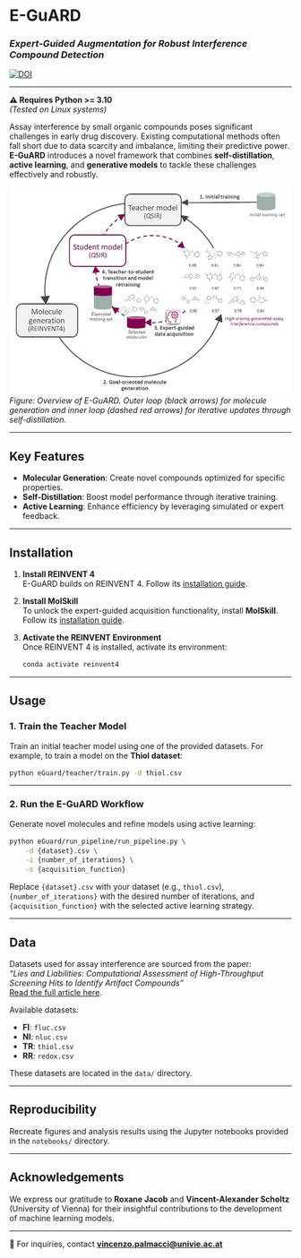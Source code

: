 # **E-GuARD**  
### *Expert-Guided Augmentation for Robust Interference Compound Detection*  

[![DOI](https://zenodo.org/badge/DOI/10.5281/zenodo.14166168.svg)](https://doi.org/10.5281/zenodo.14166168)

---

**⚠️ Requires Python >= 3.10**  
*(Tested on Linux systems)*  

Assay interference by small organic compounds poses significant challenges in early drug discovery. Existing computational methods often fall short due to data scarcity and imbalance, limiting their predictive power. **E-GuARD** introduces a novel framework that combines **self-distillation**, **active learning**, and **generative models** to tackle these challenges effectively and robustly.  

![E-GuARD Workflow Overview](figures/E-GUARD.jpg)  
*Figure: Overview of E-GuARD. Outer loop (black arrows) for molecule generation and inner loop (dashed red arrows) for iterative updates through self-distillation.*

---

## **Key Features**  
- **Molecular Generation**: Create novel compounds optimized for specific properties.  
- **Self-Distillation**: Boost model performance through iterative training.  
- **Active Learning**: Enhance efficiency by leveraging simulated or expert feedback.  

---

## **Installation**  

1. **Install REINVENT 4**  
   E-GuARD builds on REINVENT 4. Follow its [installation guide](https://github.com/MolecularAI/REINVENT4).  

2. **Install MolSkill**  
   To unlock the expert-guided acquisition functionality, install **MolSkill**. Follow its [installation guide](https://github.com/microsoft/molskill).  

3. **Activate the REINVENT Environment**  
   Once REINVENT 4 is installed, activate its environment:  
   ```bash
   conda activate reinvent4
   ```  

---

## **Usage**  

### 1. **Train the Teacher Model**  
Train an initial teacher model using one of the provided datasets. For example, to train a model on the **Thiol dataset**:  
```bash
python eGuard/teacher/train.py -d thiol.csv
```  

---

### 2. **Run the E-GuARD Workflow**  
Generate novel molecules and refine models using active learning:  
```bash
python eGuard/run_pipeline/run_pipeline.py \
    -d {dataset}.csv \
    -i {number_of_iterations} \
    -s {acquisition_function}
```  
Replace `{dataset}.csv` with your dataset (e.g., `thiol.csv`), `{number_of_iterations}` with the desired number of iterations, and `{acquisition_function}` with the selected active learning strategy.  

---

## **Data**  
Datasets used for assay interference are sourced from the paper:  
*“Lies and Liabilities: Computational Assessment of High-Throughput Screening Hits to Identify Artifact Compounds”*  
[Read the full article here](https://pubs-acs-org.uaccess.univie.ac.at/doi/full/10.1021/acs.jmedchem.3c00482).  

Available datasets:  
- **FI**: `fluc.csv`  
- **NI**: `nluc.csv`  
- **TR**: `thiol.csv`  
- **RR**: `redox.csv`  

These datasets are located in the `data/` directory.  

---

## **Reproducibility**  
Recreate figures and analysis results using the Jupyter notebooks provided in the `notebooks/` directory.  

---

## **Acknowledgements**  
We express our gratitude to **Roxane Jacob** and **Vincent-Alexander Scholtz** (University of Vienna) for their insightful contributions to the development of machine learning models.  

---

📧 For inquiries, contact **[vincenzo.palmacci@univie.ac.at](mailto:vincenzo.palmacci@univie.ac.at)**  
